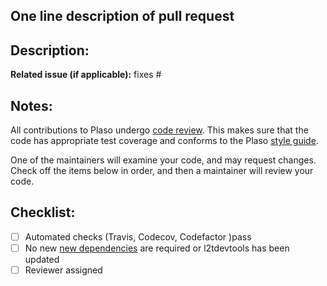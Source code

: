 ## One line description of pull request



## Description:


**Related issue (if applicable):** fixes #<plaso issue number here>

## Notes:
All contributions to Plaso undergo [code
review](https://github.com/log2timeline/l2tdocs/blob/main/process/Code%20review%20process.asciidoc). This makes sure
that the code has appropriate test coverage and conforms to the Plaso [style
guide](https://plaso.readthedocs.io/en/latest/sources/developer/Style-guide.html).

One of the maintainers will examine your code, and may request changes. Check off the items below in
order, and then a maintainer will review your code.

## Checklist:
  - [ ] Automated checks (Travis, Codecov, Codefactor )pass
  - [ ] No new [new dependencies](https://plaso.readthedocs.io/en/latest/sources/developer/Adding-a-new-dependency.html) are required or l2tdevtools has been updated
  - [ ] Reviewer assigned
